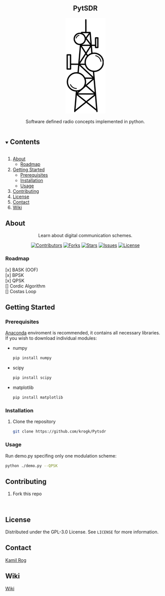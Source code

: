 <h2 align="center">PytSDR</h2>  
<p align="center">
  <a href="https://github.com/krogk/Pytsdr">
    <img src="media/images/logo.png" alt="Logo" >
  </a>
  
  <p align="center">
  Software defined radio concepts implemented in python.
</div>

<!-- TOC -->
<details open="open">
  <summary><h2 style="display: inline-block">Contents</h2></summary>
  <ol>
    <li>
      <a href="#about">About</a>
      <ul>
        <li><a href="#roadmap">Roadmap</a></li>
      </ul>
    </li>
    <li>
      <a href="#getting-started">Getting Started</a>
      <ul>
        <li><a href="#prerequisites">Prerequisites</a></li>
        <li><a href="#installation">Installation</a></li>
        <li><a href="#usage">Usage</a></li>
      </ul>
    </li>
    <li><a href="#contributing">Contributing</a></li>
    <li><a href="#license">License</a></li>
    <li><a href="#contact">Contact</a></li>
    <li><a href="#wiki">Wiki</a></li>
  </ol>
</details>

<!-- Project descirption -->
## About

<div align="center">

Learn about digital communication schemes. 

[![Contributors](https://img.shields.io/github/contributors/krogk/Pytsdr.svg?style=for-the-badge)](https://github.com/krogk/Pytsdr/graphs/contributors)
[![Forks](https://img.shields.io/github/forks/krogk/Pytsdr.svg?style=for-the-badge)](https://github.com/krogk/Pytsdr/network/members)
[![Stars](https://img.shields.io/github/stars/krogk/Pytsdr.svg?style=for-the-badge)](https://github.com/krogk/Pytsdr/stargazers)
[![Issues](https://img.shields.io/github/issues/krogk/Pytsdr.svg?style=for-the-badge)](https://github.com/krogk/Pytsdr/issues)
[![License](https://img.shields.io/github/license/krogk/Pytsdr.svg?style=for-the-badge)](https://github.com/krogk/Pytsdr/blob/main/LICENSE)

</div>


### Roadmap

[x] BASK (OOF)
<br />
[x] BPSK
<br />
[x] QPSK
<br />
[] Cordic Algorithm
<br />
[] Costas Loop
<br />

<!-- Getting Started -->
## Getting Started

### Prerequisites

[Anaconda](https://www.anaconda.com/) enviroment is recommended, it contains all necessary libraries.
<br />
If you wish to download individual modules:

* numpy
  ```sh
  pip install numpy
  ```
  
* scipy
  ```sh
  pip install scipy
  ```
  
* matplotlib
  ```sh
  pip install matplotlib
  ```
  
### Installation

1. Clone the repository
   ```sh
   git clone https://github.com/krogk/Pytsdr
   ```

<!-- Usage -->
### Usage

Run demo.py specifing only one modulation scheme:
  ```sh
  python ./demo.py --QPSK
  ```

<!-- Contributing -->
## Contributing

1. Fork this repo
<br />


<!-- License -->
## License

Distributed under the GPL-3.0 License. See `LICENSE` for more information.


<!-- Contact Info -->
## Contact

[Kamil Rog](https://github.com/krogk)



<!-- AgroPi Wiki -->
## Wiki

[Wiki]()
